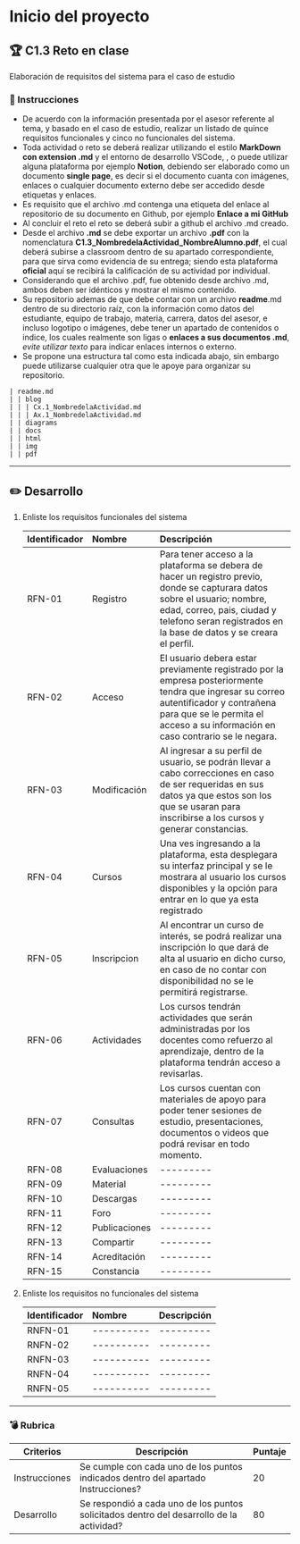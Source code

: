 # Inicio del proyecto

## :trophy: C1.3 Reto en clase

Elaboración de requisitos del sistema para el caso de estudio

### :blue_book: Instrucciones

- De acuerdo con la información presentada por el asesor referente al tema, y basado en el caso de estudio, realizar un listado de quince requisitos funcionales y cinco no funcionales del sistema.
- Toda actividad o reto se deberá realizar utilizando el estilo **MarkDown con extension .md** y el entorno de desarrollo VSCode, , o puede utilizar alguna plataforma por ejemplo **Notion**, debiendo ser elaborado como un documento **single page**, es decir si el documento cuanta con imágenes, enlaces o cualquier documento externo debe ser accedido desde etiquetas y enlaces.
- Es requisito que el archivo .md contenga una etiqueta del enlace al repositorio de su documento en Github, por ejemplo **Enlace a mi GitHub**
- Al concluir el reto el reto se deberá subir a github el archivo .md creado.
- Desde el archivo **.md** se debe exportar un archivo **.pdf** con la nomenclatura **C1.3_NombredelaActividad_NombreAlumno.pdf**, el cual deberá subirse a classroom dentro de su apartado correspondiente, para que sirva como evidencia de su entrega; siendo esta plataforma **oficial** aquí se recibirá la calificación de su actividad por individual.
- Considerando que el archivo .pdf, fue obtenido desde archivo .md, ambos deben ser idénticos y mostrar el mismo contenido.
- Su repositorio ademas de que debe contar con un archivo **readme**.md dentro de su directorio raíz, con la información como datos del estudiante, equipo de trabajo, materia, carrera, datos del asesor, e incluso logotipo o imágenes, debe tener un apartado de contenidos o indice, los cuales realmente son ligas o **enlaces a sus documentos .md**, _evite utilizar texto_ para indicar enlaces internos o externo.
- Se propone una estructura tal como esta indicada abajo, sin embargo puede utilizarse cualquier otra que le apoye para organizar su repositorio.

```
| readme.md
| | blog
| | | Cx.1_NombredelaActividad.md
| | | Ax.1_NombredelaActividad.md
| | diagrams
| | docs
| | html
| | img
| | pdf    
```

___

## :pencil2: Desarrollo

1. Enliste los requisitos funcionales del sistema
   
    Identificador | Nombre | Descripción
    :--|:--|:--
    RFN-01|Registro|Para tener acceso a la plataforma se debera de hacer un registro previo, donde se capturara datos sobre el usuario; nombre, edad, correo, pais, ciudad y telefono seran registrados en la base de datos y se creara el perfil.
    RFN-02|Acceso|El usuario debera estar previamente registrado por la empresa posteriormente tendra que ingresar su correo autentificador y contrañena para que se le permita el acceso a su información en caso contrario se le negara.
    RFN-03|Modificación|Al ingresar a su perfil de usuario, se podrán llevar a cabo correcciones en caso de ser requeridas en sus datos ya que estos son los que se usaran para inscribirse a los cursos y generar constancias. 
    RFN-04|Cursos| Una ves ingresando a la plataforma, esta desplegara su interfaz principal y se le mostrara al usuario los cursos disponibles y la opción para entrar en lo que ya esta registrado
    RFN-05|Inscripcion|Al encontrar un curso de interés, se podrá realizar una inscripción lo que dará de alta al usuario en dicho curso, en caso de no contar con disponibilidad no se le permitirá registrarse.
    RFN-06|Actividades|Los cursos tendrán actividades que serán administradas por los docentes como refuerzo al aprendizaje, dentro de la plataforma tendrán acceso a revisarlas. 
    RFN-07|Consultas|Los cursos cuentan con materiales de apoyo para poder tener sesiones de estudio, presentaciones, documentos o videos que podrá revisar en todo momento.
    RFN-08|Evaluaciones|---------
    RFN-09|Material|---------
    RFN-10|Descargas|---------
    RFN-11|Foro|---------
    RFN-12|Publicaciones|---------
    RFN-13|Compartir|---------
    RFN-14|Acreditación|---------
    RFN-15|Constancia|---------
 
2. Enliste los requisitos no funcionales del sistema
   
    Identificador | Nombre | Descripción
    :--|:--|:--
    RNFN-01|----------|---------
    RNFN-02|----------|---------
    RNFN-03|----------|---------
    RNFN-04|----------|---------
    RNFN-05|----------|---------

___

### :bomb: Rubrica

| Criterios     | Descripción                                                                                  | Puntaje |
| ------------- | -------------------------------------------------------------------------------------------- | ------- |
| Instrucciones | Se cumple con cada uno de los puntos indicados dentro del apartado Instrucciones?            | 20 |
| Desarrollo    | Se respondió a cada uno de los puntos solicitados dentro del desarrollo de la actividad?     | 80      |